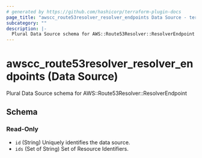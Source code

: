 ```yaml
---
# generated by https://github.com/hashicorp/terraform-plugin-docs
page_title: "awscc_route53resolver_resolver_endpoints Data Source - terraform-provider-awscc"
subcategory: ""
description: |-
  Plural Data Source schema for AWS::Route53Resolver::ResolverEndpoint
---
```


# awscc_route53resolver_resolver_endpoints (Data Source)

Plural Data Source schema for AWS::Route53Resolver::ResolverEndpoint



<!-- schema generated by tfplugindocs -->
## Schema

### Read-Only

- `id` (String) Uniquely identifies the data source.
- `ids` (Set of String) Set of Resource Identifiers.
